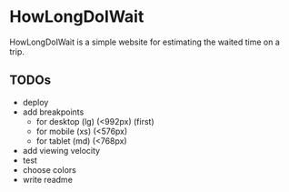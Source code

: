 # HowLongDoIWait
HowLongDoIWait is a simple website for estimating the waited time on a trip.

## TODOs
- deploy
- add breakpoints
    - for desktop (lg) (<992px) (first)
    - for mobile (xs) (<576px)
    - for tablet (md) (<768px)
- add viewing velocity
- test
- choose colors
- write readme